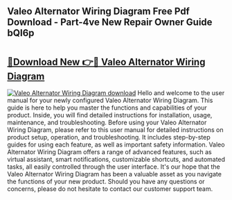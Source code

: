 ## Valeo Alternator Wiring Diagram Free Pdf Download - Part-4ve New Repair Owner Guide bQI6p

# <h2><a href="http://dfmuy66.blite.top/?on=Valeo+Alternator+Wiring+Diagram">🔗Download New 👉🔴 Valeo Alternator Wiring Diagram</a></h2>

[![Valeo Alternator Wiring Diagram download](https://i.imgur.com/lujVjoI.png)](http://dfmuy66.blite.top/?on=Valeo+Alternator+Wiring+Diagram)
Hello and welcome to the user manual for your newly configured Valeo Alternator Wiring Diagram. This guide is here to help you master the functions and capabilities of your product. Inside, you will find detailed instructions for installation, usage, maintenance, and troubleshooting. Before using your Valeo Alternator Wiring Diagram, please refer to this user manual for detailed instructions on product setup, operation, and troubleshooting. It includes step-by-step guides for using each feature, as well as important safety information. Valeo Alternator Wiring Diagram offers a range of advanced features, such as virtual assistant, smart notifications, customizable shortcuts, and automated tasks, all easily controlled through the user interface. It's our hope that the Valeo Alternator Wiring Diagram has been a valuable asset as you navigate the functions of your new product. Should you have any questions or concerns, please do not hesitate to contact our customer support team.
